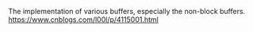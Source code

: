 The implementation of various buffers, especially the non-block buffers.
https://www.cnblogs.com/l00l/p/4115001.html
